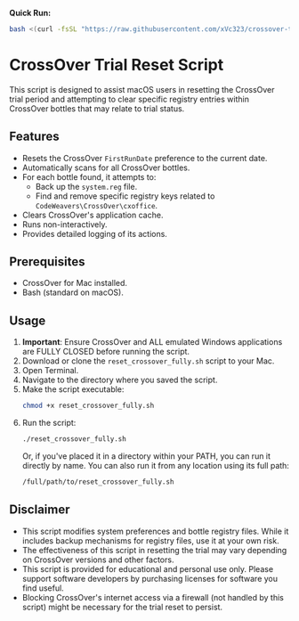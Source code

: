 **Quick Run:**

```sh
bash <(curl -fsSL "https://raw.githubusercontent.com/xVc323/crossover-trial/main/reset_crossover_fully.sh")
```

# CrossOver Trial Reset Script

This script is designed to assist macOS users in resetting the CrossOver trial period and attempting to clear specific registry entries within CrossOver bottles that may relate to trial status.

## Features

*   Resets the CrossOver `FirstRunDate` preference to the current date.
*   Automatically scans for all CrossOver bottles.
*   For each bottle found, it attempts to:
    *   Back up the `system.reg` file.
    *   Find and remove specific registry keys related to `CodeWeavers\CrossOver\cxoffice`.
*   Clears CrossOver's application cache.
*   Runs non-interactively.
*   Provides detailed logging of its actions.

## Prerequisites

*   CrossOver for Mac installed.
*   Bash (standard on macOS).

## Usage

1.  **Important**: Ensure CrossOver and ALL emulated Windows applications are FULLY CLOSED before running the script.
2.  Download or clone the `reset_crossover_fully.sh` script to your Mac.
3.  Open Terminal.
4.  Navigate to the directory where you saved the script.
5.  Make the script executable:
    ```bash
    chmod +x reset_crossover_fully.sh
    ```
6.  Run the script:
    ```bash
    ./reset_crossover_fully.sh
    ```
    Or, if you've placed it in a directory within your PATH, you can run it directly by name. You can also run it from any location using its full path:
    ```bash
    /full/path/to/reset_crossover_fully.sh
    ```

## Disclaimer

*   This script modifies system preferences and bottle registry files. While it includes backup mechanisms for registry files, use it at your own risk.
*   The effectiveness of this script in resetting the trial may vary depending on CrossOver versions and other factors.
*   This script is provided for educational and personal use only. Please support software developers by purchasing licenses for software you find useful.
*   Blocking CrossOver's internet access via a firewall (not handled by this script) might be necessary for the trial reset to persist.
